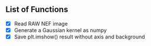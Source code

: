 ## List of Functions
- [x] Read RAW NEF image
- [x] Generate a Gaussian kernel as numpy
- [x] Save plt.imshow() result without axis and background
